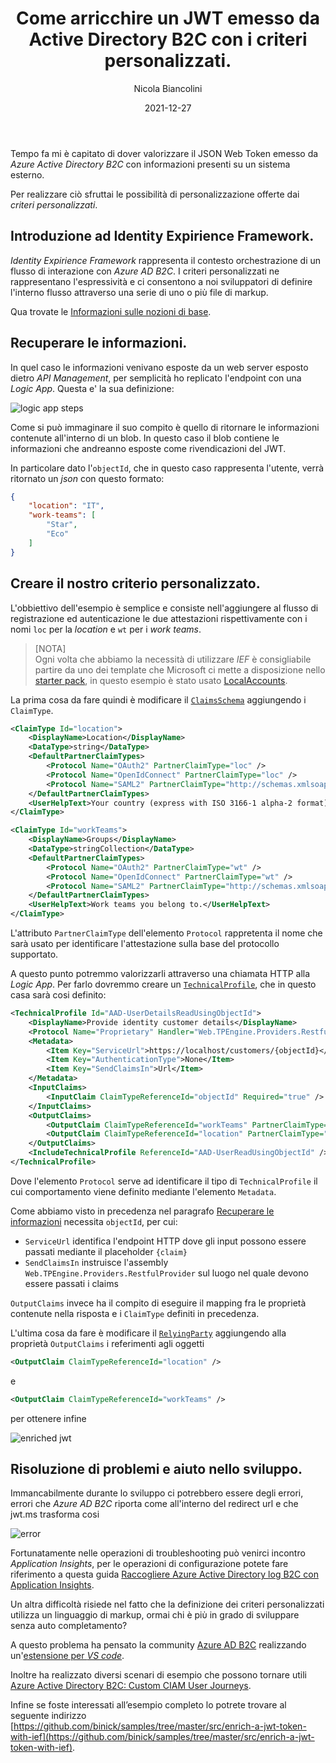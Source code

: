 ﻿---
title: Come arricchire un JWT emesso da Active Directory B2C con i criteri personalizzati.
date: 2021-12-27
author: Nicola Biancolini
description: Azure Active Directory B2C è il sistema di Identità  offerto da Microsoft ed ospitato su Azure. Le sua forza è la completa integrazione con tutte le identità e risorse gestire nel nostro tenant su Azure. Offre una serie di presonalizzazioni cotte e mangiate per i flussi di autenticazione ed autorizzazione, ma a volte ci sono casi nei quali questi flussi non bastano ed in questo post vediamo come è possibile personalizzarli.
series: 
  - Identity Experience Framework
keywords: 
  - identity experience framework
  - active directory b2c
  - custom policy
  - azure blob storage
tags: 
  - azure
  - active directory b2c
aliases:
  - /posts/2021-12-27_enrich-a-jwt-token-with-ief
  - /posts/2021-12-25_enrich-a-jwt-token-with-ief
---

Tempo fa mi è capitato di dover valorizzare il JSON Web Token emesso da _Azure Active Directory B2C_ con informazioni presenti su un sistema esterno.

Per realizzare ciò sfruttai le possibilità di personalizzazione offerte dai _criteri personalizzati_.

## Introduzione ad Identity Expirience Framework. 

_Identity Expirience Framework_ rappresenta il contesto orchestrazione di un flusso di interazione con _Azure AD B2C_. I criteri personalizzati ne rappresentano l'espressività e ci consentono a noi sviluppatori di definire l'interno flusso attraverso una serie di uno o piὺ file di markup.

Qua trovate le [Informazioni sulle nozioni di base](https://docs.microsoft.com/azure/active-directory-b2c/custom-policy-overview#understanding-the-basics).

## Recuperare le informazioni.

In quel caso le informazioni venivano esposte da un web server esposto dietro _API Management_, per semplicità ho replicato l'endpoint con una _Logic App_. Questa e' la sua definizione:

![logic app steps](logic-app-steps.png)

Come si può immaginare il suo compito è quello di ritornare le informazioni contenute all'interno di un blob. In questo caso il blob contiene le informazioni che andreanno esposte come rivendicazioni del JWT.

In particolare dato l'`objectId`, che in questo caso rappresenta l'utente, verrà ritornato un _json_ con questo formato:

``` json
{
    "location": "IT",
    "work-teams": [
        "Star",
        "Eco"
    ]
}
```

## Creare il nostro criterio personalizzato.

L'obbiettivo dell'esempio è semplice e consiste nell'aggiungere al flusso di registrazione ed autenticazione le due attestazioni rispettivamente con i nomi `loc` per la _location_ e `wt` per i _work teams_.

> [NOTA]  
> Ogni volta che abbiamo la necessità di utilizzare _IEF_ è consigliabile partire da uno dei template che Microsoft ci mette a disposizione nello [starter pack](https://github.com/Azure-Samples/active-directory-b2c-custom-policy-starterpack), in questo esempio è stato usato [LocalAccounts](https://github.com/Azure-Samples/active-directory-b2c-custom-policy-starterpack/tree/63d382ae6cd78d2995a88653c7b7ed55876a8296/LocalAccounts).

La prima cosa da fare quindi è modificare il [`ClaimsSchema`](https://docs.microsoft.com/azure/active-directory-b2c/claimsschema) aggiungendo i `ClaimType`.

``` xml
<ClaimType Id="location">
    <DisplayName>Location</DisplayName>
    <DataType>string</DataType>
    <DefaultPartnerClaimTypes>
        <Protocol Name="OAuth2" PartnerClaimType="loc" />
        <Protocol Name="OpenIdConnect" PartnerClaimType="loc" />
        <Protocol Name="SAML2" PartnerClaimType="http://schemas.xmlsoap.org/ws/2005/05/identity/claims/location" />
    </DefaultPartnerClaimTypes>
    <UserHelpText>Your country (express with ISO 3166-1 alpha-2 format).</UserHelpText>
</ClaimType>
```

``` xml
<ClaimType Id="workTeams">
    <DisplayName>Groups</DisplayName>
    <DataType>stringCollection</DataType>
    <DefaultPartnerClaimTypes>
        <Protocol Name="OAuth2" PartnerClaimType="wt" />
        <Protocol Name="OpenIdConnect" PartnerClaimType="wt" />
        <Protocol Name="SAML2" PartnerClaimType="http://schemas.xmlsoap.org/ws/2005/05/identity/claims/workteams" />
    </DefaultPartnerClaimTypes>
    <UserHelpText>Work teams you belong to.</UserHelpText>
</ClaimType>
```

L'attributo `PartnerClaimType` dell'elemento `Protocol` rappretenta il nome che sarà usato per identificare l'attestazione sulla base del protocollo supportato.

A questo punto potremmo valorizzarli attraverso una chiamata HTTP alla _Logic App_. Per farlo dovremmo creare un [`TechnicalProfile`](https://docs.microsoft.com/azure/active-directory-b2c/restful-technical-profile), che in questo casa sarà cosi definito:

``` xml
<TechnicalProfile Id="AAD-UserDetailsReadUsingObjectId">
    <DisplayName>Provide identity customer details</DisplayName>
    <Protocol Name="Proprietary" Handler="Web.TPEngine.Providers.RestfulProvider, Web.TPEngine, Version=1.0.0.0, Culture=neutral, PublicKeyToken=null" />
    <Metadata>
        <Item Key="ServiceUrl">https://localhost/customers/{objectId}</Item>
        <Item Key="AuthenticationType">None</Item>
        <Item Key="SendClaimsIn">Url</Item>
    </Metadata>
    <InputClaims>
        <InputClaim ClaimTypeReferenceId="objectId" Required="true" />
    </InputClaims>
    <OutputClaims>
        <OutputClaim ClaimTypeReferenceId="workTeams" PartnerClaimType="work-teams" />
        <OutputClaim ClaimTypeReferenceId="location" PartnerClaimType="location" />
    </OutputClaims>
    <IncludeTechnicalProfile ReferenceId="AAD-UserReadUsingObjectId" />
</TechnicalProfile>
```

Dove l'elemento `Protocol` serve ad identificare il tipo di `TechnicalProfile` il cui comportamento viene definito mediante l'elemento `Metadata`.

Come abbiamo visto in precedenza nel paragrafo [Recuperare le informazioni](#Recuperare_le_informazioni) necessita `objectId`, per cui:

- `ServiceUrl` identifica l'endpoint HTTP dove gli input possono essere passati mediante il placeholder `{claim}`
- `SendClaimsIn` instruisce l'assembly `Web.TPEngine.Providers.RestfulProvider` sul luogo nel quale devono essere passati i claims

`OutputClaims` invece ha il compito di eseguire il mapping fra le proprietà contenute nella risposta e i `ClaimType` definiti in precedenza.

L'ultima cosa da fare è modificare il [`RelyingParty`](https://docs.microsoft.com/azure/active-directory-b2c/relyingparty) aggiungendo alla proprietà `OutputClaims` i referimenti agli oggetti

``` xml
<OutputClaim ClaimTypeReferenceId="location" />
```

e

``` xml
<OutputClaim ClaimTypeReferenceId="workTeams" />
```

per ottenere infine

![enriched jwt](enriched-jwt.png)

## Risoluzione di problemi e aiuto nello sviluppo.

Immancabilmente durante lo sviluppo ci potrebbero essere degli errori, errori che _Azure AD B2C_ riporta come all'interno del redirect url e che jwt.ms trasforma cosi

![error](error.png)

Fortunatamente nelle operazioni di troubleshooting può venirci incontro _Application Insights_, per le operazioni di configurazione potete fare riferimento a questa guida [Raccogliere Azure Active Directory log B2C con Application Insights](https://docs.microsoft.com/azure/active-directory-b2c/troubleshoot-with-application-insights?pivots=b2c-custom-policy#see-the-logs-in-vs-code-extension).

Un altra difficoltà risiede nel fatto che la definizione dei criteri personalizzati utilizza un linguaggio di markup, ormai chi è piὺ in grado di sviluppare senza auto completamento?

A questo problema ha pensato la community [Azure AD B2C](https://azure-ad-b2c.github.io/azureadb2ccommunity.io) realizzando un'[estensione per _VS code_](https://github.com/azure-ad-b2c/vscode-extension).

Inoltre ha realizzato diversi scenari di esempio che possono tornare utili [Azure Active Directory B2C: Custom CIAM User Journeys](https://github.com/azure-ad-b2c/samples).

Infine se foste interessati all’esempio completo lo potrete trovare al seguente indirizzo [https://github.com/binick/samples/tree/master/src/enrich-a-jwt-token-with-ief](https://github.com/binick/samples/tree/master/src/enrich-a-jwt-token-with-ief).
